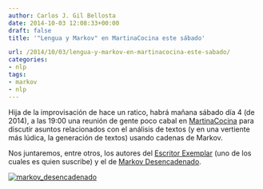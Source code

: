 ```yaml
---
author: Carlos J. Gil Bellosta
date: 2014-10-03 12:08:33+00:00
draft: false
title: '"Lengua y Markov" en MartinaCocina este sábado'

url: /2014/10/03/lengua-y-markov-en-martinacocina-este-sabado/
categories:
- nlp
tags:
- markov
- nlp
---
```


Hija de la improvisación de hace un ratico, habrá mañana sábado día 4 (de 2014), a las 19:00 una reunión de gente poco cabal en [MartinaCocina](http://martinacocina.es) para discutir asuntos relacionados con el análisis de textos (y en una vertiente más lúdica, la generación de textos) usando cadenas de Markov.

Nos juntaremos, entre otros, los autores del [Escritor Exemplar](http://www.datanalytics.com/2014/03/13/el-escritor-exemplar/) (uno de los cuales es quien suscribe) y el de [Markov Desencadenado](https://twitter.com/MarkovUnchained).

[![markov_desencadenado](/wp-uploads/2014/10/markov_desencadenado.png#center)
](/wp-uploads/2014/10/markov_desencadenado.png#center)


